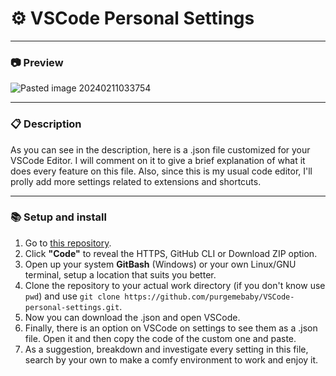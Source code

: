 # ⚙️ VSCode Personal Settings

---
### 📷 Preview

![Pasted image 20240211033754](https://github.com/purgemebaby/VSCode-personal-settings/assets/158496347/79ddf3bb-16f0-48e4-89c2-01be3a0ade5e)


---
### 📋 Description

As you can see in the description, here is a .json file customized for your VSCode Editor. I will comment on it to give a brief
explanation of what it does every feature on this file. Also, since this is my usual code editor, I'll prolly add more settings
related to extensions and shortcuts.

---

### 📚 Setup and install
1. Go to [this repository](https://github.com/purgemebaby/VSCode-personal-settings).
2. Click __"Code"__ to reveal the HTTPS, GitHub CLI or Download ZIP option.
3. Open up your system __GitBash__ (Windows) or your own Linux/GNU terminal, setup a location that suits you better.
4. Clone the repository to your actual work directory (if you don't know use `pwd`) and use `git clone https://github.com/purgemebaby/VSCode-personal-settings.git`.
5. Now you can download the .json and open VSCode.
6. Finally, there is an option on VSCode on settings to see them as a .json file. Open it and then copy the code of the custom one and paste.
7. As a suggestion, breakdown and investigate every setting in this file, search by your own to make a comfy environment to work and enjoy it.

